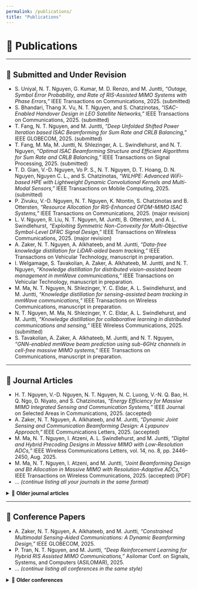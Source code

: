 ```yaml
---
permalink: /publications/
title: "Publications"
---
```


# 📑 Publications

---

## 📝 Submitted and Under Revision
- S. Uniyal, N. T. Nguyen, G. Kumar, M. D. Renzo, and M. Juntti, *“Outage, Symbol Error Probability, and Rate of RIS-Assisted MIMO Systems with Phase Errors,”* IEEE Transactions on Communications, 2025. (submitted)  
- S. Bhandari, Thang X. Vu, N. T. Nguyen, and S. Chatzinotas, *“ISAC-Enabled Handover Design in LEO Satellite Networks,”* IEEE Transactions on Communications, 2025. (submitted)  
- T. Fang, N. T. Nguyen, and M. Juntti, *“Deep Unfolded Shifted Power Iteration based ISAC Beamforming for Sum Rate and CRLB Balancing,”* IEEE GLOBECOM, 2025. (submitted)  
- T. Fang, M. Ma, M. Juntti, N. Shlezinger, A. L. Swindlehurst, and N. T. Nguyen, *“Optimal ISAC Beamforming Structure and Efficient Algorithms for Sum Rate and CRLB Balancing,”* IEEE Transactions on Signal Processing, 2025. (submitted)  
- T. D. Gian, V.-D. Nguyen, Vo P. S., N. T. Nguyen, D. T. Hoang, D. N. Nguyen, Nguyen C. L., and S. Chatzinotas, *“WiLHPE: Advanced WiFi-based HPE with Lightweight Dynamic Convolutional Kernels and Multi-Modal Sensors,”* IEEE Transactions on Mobile Computing, 2025. (submitted)  
- P. Zivuku, V.-D. Nguyen, N. T. Nguyen, K. Ntontin, S. Chatzinotas and B. Ottersten, *“Resource Allocation for RIS-Enhanced OFDM-MIMO ISAC Systems,”* IEEE Transactions on Communications, 2025. (major revision)  
- L. V. Nguyen, R. Liu, N. T. Nguyen, M. Juntti, B. Ottersten, and A. L. Swindlehurst, *“Exploiting Symmetric Non-Convexity for Multi-Objective Symbol-Level DFRC Signal Design,”* IEEE Transactions on Wireless Communications, 2025. (major revision)  
- A. Zaker, N. T. Nguyen, A. Alkhateeb, and M. Juntti, *“Data-free knowledge distillation for LiDAR-aided beam tracking,”* IEEE Transactions on Vehicular Technology, manuscript in preparation.  
- I. Welgamage, S. Tavakolian, A. Zaker, A. Alkhateeb, M. Juntti, and N. T. Nguyen, *“Knowledge distillation for distributed vision-assisted beam management in mmWave communications,”* IEEE Transactions on Vehicular Technology, manuscript in preparation.  
- M. Ma, N. T. Nguyen, N. Shlezinger, Y. C. Eldar, A. L. Swindlehurst, and M. Juntti, *“Knowledge distillation for sensing-assisted beam tracking in mmWave communications,”* IEEE Transactions on Wireless Communications, manuscript in preparation.  
- N. T. Nguyen, M. Ma, N. Shlezinger, Y. C. Eldar, A. L. Swindlehurst, and M. Juntti, *“Knowledge distillation for collaborative learning in distributed communications and sensing,”* IEEE Wireless Communications, 2025. (submitted)  
- S. Tavakolian, A. Zaker, A. Alkhateeb, M. Juntti, and N. T. Nguyen, *“GNN-enabled mmWave beam prediction using sub-6GHz channels in cell-free massive MIMO systems,”* IEEE Transactions on Communications, manuscript in preparation.  

---

## 📖 Journal Articles
- H. T. Nguyen, V.-D. Nguyen, N. T. Nguyen, N. C. Luong, V.-N. Q. Bao, H. Q. Ngo, D. Niyato, and S. Chatzinotas, *“Energy Efficiency for Massive MIMO Integrated Sensing and Communication Systems,”* IEEE Journal on Selected Areas in Communications, 2025. (accepted)  
- A. Zaker, N. T. Nguyen, A. Alkhateeb, and M. Juntti, *“Dynamic Joint Sensing and Communication Beamforming Design: A Lyapunov Approach,”* IEEE Communications Letters, 2025. (accepted)  
- M. Ma, N. T. Nguyen, I. Atzeni, A. L. Swindlehurst, and M. Juntti, *“Digital and Hybrid Precoding Designs in Massive MIMO with Low-Resolution ADCs,”* IEEE Wireless Communications Letters, vol. 14, no. 8, pp. 2446–2450, Aug. 2025.  
- M. Ma, N. T. Nguyen, I. Atzeni, and M. Juntti, *“Joint Beamforming Design and Bit Allocation in Massive MIMO with Resolution-Adaptive ADCs,”* IEEE Transactions on Wireless Communications, 2025. (accepted) [PDF]  
- … *(continue listing all your journals in the same format)*  

<details>
<summary>📜 <b>Older journal articles</b></summary>

- N. T. Nguyen, V.-D. Nguyen, H. V. Nguyen, H. Q. Ngo, A. L. Swindlehurst, and M. Juntti, *“Performance Analysis and Power Allocation for Massive MIMO ISAC,”* IEEE Transactions on Signal Processing, vol. 73, pp. 1691–1707, March 2025. [PDF]  
- E. Egashira, D. M. Osorio, N. T. Nguyen, and M. Juntti, *“Secure mmWave MIMO Networks Employing Hybrid Active-Passive RIS,”* IEEE Transactions on Communications, 2024 (accepted). [PDF]  
- … *(all older journals go here, wrapped neatly in collapsible block)*  

</details>

---

## 🎤 Conference Papers
- A. Zaker, N. T. Nguyen, A. Alkhateeb, and M. Juntti, *“Constrained Multimodal Sensing-Aided Communications: A Dynamic Beamforming Design,”* IEEE GLOBECOM, 2025.  
- P. Tran, N. T. Nguyen, and M. Juntti, *“Deep Reinforcement Learning for Hybrid RIS Assisted MIMO Communications,”* Asilomar Conf. on Signals, Systems, and Computers (ASILOMAR), 2025.  
- … *(continue listing all conferences in the same style)*  

<details>
<summary>📜 <b>Older conferences</b></summary>

- N. T. Nguyen, N. Shlezinger, K.-H. Ngo, V.-D. Nguyen, and M. Juntti, *“Joint communications and sensing design for multi-carrier MIMO systems,”* IEEE SSP, July 2023, Hanoi, Vietnam. (Best Paper Award)  
- … *(all older conferences go here)*  

</details>
